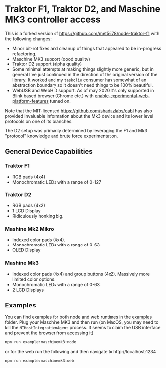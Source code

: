 # Traktor F1, Traktor D2, and Maschine MK3 controller access

This is a forked version of https://github.com/met5678/node-traktor-f1 with
the following changes:

- Minor bit-rot fixes and cleanup of things that appeared to be in-progress
  refactoring.
- Maschine MK3 support (good quality)
- Traktor D2 support (alpha quality)
- Some minimal attempts at making things slightly more generic, but in general
  I've just continued in the direction of the original version of the library.
  It worked and my `taskolio` consumer has somewhat of an abstraction boundary
  so it doesn't need things to be 100% beautiful.
- WebUSB and WebHID support. As of may 2020 it's only supported in Blink based
  browser (Chrome etc.) with [enable-experimental-web-platform-features](chrome://flags/#enable-experimental-web-platform-features)
  turned on.

Note that the MIT-licensed https://github.com/shaduzlabs/cabl has also provided
invaluable information about the Mk3 device and its lower level protocols on one
of its branches.

The D2 setup was primarily determined by leveraging the F1 and Mk3 "protocol"
knowledge and brute force experimentation.

## General Device Capabilities

### Traktor F1

- RGB pads (4x4)
- Monochromatic LEDs with a range of 0-127

### Traktor D2

- RGB pads (4x2)
- 1 LCD Display
- Ridiculously honking big.

### Mashine Mk2 Mikro

- Indexed color pads (4x4).
- Monochromatic LEDs with a range of 0-63
- OLED Display

### Mashine Mk3

- Indexed color pads (4x4) and group buttons (4x2). Massively more limited
  color options.
- Monochromatic LEDs with a range of 0-63
- 2 LCD Displays

## Examples

You can find examples for both node and web runtimes in the [examples](./examples)
folder. Plug your Maschine MK3 and then run (on MacOS, you may need to kill the
`NIHostIntegrationAgent` process. It seems to claim the USB interface and prevent
the browser from accessing it)

```bash
npm run example:maschinemk3:node
```

or for the web run the following and then navigate to http://localhost:1234

```bash
npm run example:maschinemk3:web
```
